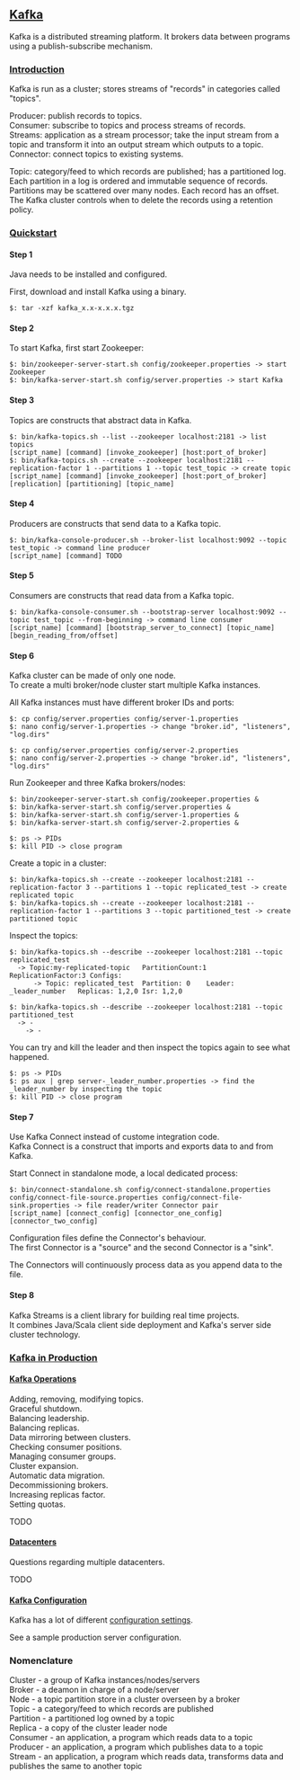 ## [Kafka](https://kafka.apache.org/)

Kafka is a distributed streaming platform. It brokers data between programs using a publish-subscribe mechanism. 

### [Introduction](http://kafka.apache.org/intro)

Kafka is run as a cluster; stores streams of "records" in categories called "topics".

Producer: publish records to topics.  
Consumer: subscribe to topics and process streams of records.  
Streams: application as a stream processor; take the input stream from a topic and transform it into an output stream which outputs to a topic.  
Connector: connect topics to existing systems.  

Topic: category/feed to which records are published; has a partitioned log.  
Each partition in a log is ordered and immutable sequence of records. Partitions may be scattered over many nodes. Each record has an offset. The Kafka cluster controls when to delete the records using a retention policy.  

### [Quickstart](http://kafka.apache.org/quickstart)

#### Step 1

Java needs to be installed and configured.

First, download and install Kafka using a binary.
```
$: tar -xzf kafka_x.x-x.x.x.tgz
```

#### Step 2

To start Kafka, first start Zookeeper:  
```
$: bin/zookeeper-server-start.sh config/zookeeper.properties -> start Zookeeper
$: bin/kafka-server-start.sh config/server.properties -> start Kafka
```

#### Step 3

Topics are constructs that abstract data in Kafka.  
```
$: bin/kafka-topics.sh --list --zookeeper localhost:2181 -> list topics
[script_name] [command] [invoke_zookeeper] [host:port_of_broker]
$: bin/kafka-topics.sh --create --zookeeper localhost:2181 --replication-factor 1 --partitions 1 --topic test_topic -> create topic
[script_name] [command] [invoke_zookeeper] [host:port_of_broker] [replication] [partitioning] [topic_name]
```

#### Step 4

Producers are constructs that send data to a Kafka topic.
```
$: bin/kafka-console-producer.sh --broker-list localhost:9092 --topic test_topic -> command line producer
[script_name] [command] TODO
```

#### Step 5

Consumers are constructs that read data from a Kafka topic.
```
$: bin/kafka-console-consumer.sh --bootstrap-server localhost:9092 --topic test_topic --from-beginning -> command line consumer
[script_name] [command] [bootstrap_server_to_connect] [topic_name] [begin_reading_from/offset]
```

#### Step 6

Kafka cluster can be made of only one node.  
To create a multi broker/node cluster start multiple Kafka instances.  

All Kafka instances must have different broker IDs and ports:  
```
$: cp config/server.properties config/server-1.properties
$: nano config/server-1.properties -> change "broker.id", "listeners", "log.dirs"

$: cp config/server.properties config/server-2.properties
$: nano config/server-2.properties -> change "broker.id", "listeners", "log.dirs"
```

Run Zookeeper and three Kafka brokers/nodes:  
```
$: bin/zookeeper-server-start.sh config/zookeeper.properties &
$: bin/kafka-server-start.sh config/server.properties &
$: bin/kafka-server-start.sh config/server-1.properties &
$: bin/kafka-server-start.sh config/server-2.properties &

$: ps -> PIDs
$: kill PID -> close program
```

Create a topic in a cluster:
```
$: bin/kafka-topics.sh --create --zookeeper localhost:2181 --replication-factor 3 --partitions 1 --topic replicated_test -> create replicated topic
$: bin/kafka-topics.sh --create --zookeeper localhost:2181 --replication-factor 1 --partitions 3 --topic partitioned_test -> create partitioned topic
```

Inspect the topics:  
```
$: bin/kafka-topics.sh --describe --zookeeper localhost:2181 --topic replicated_test
  -> Topic:my-replicated-topic   PartitionCount:1    ReplicationFactor:3 Configs:
      -> Topic: replicated_test  Partition: 0    Leader: _leader_number   Replicas: 1,2,0 Isr: 1,2,0

$: bin/kafka-topics.sh --describe --zookeeper localhost:2181 --topic partitioned_test
  -> -
    -> -
```

You can try and kill the leader and then inspect the topics again to see what happened.  
```
$: ps -> PIDs
$: ps aux | grep server-_leader_number.properties -> find the _leader_number by inspecting the topic  
$: kill PID -> close program
```

#### Step 7

Use Kafka Connect instead of custome integration code.  
Kafka Connect is a construct that imports and exports data to and from Kafka.  

Start Connect in standalone mode, a local dedicated process:  
```
$: bin/connect-standalone.sh config/connect-standalone.properties config/connect-file-source.properties config/connect-file-sink.properties -> file reader/writer Connector pair  
[script_name] [connect_config] [connector_one_config] [connector_two_config]
```
Configuration files define the Connector's behaviour.  
The first Connector is a "source" and the second Connector is a "sink".  

The Connectors will continuously process data as you append data to the file.  

#### Step 8

Kafka Streams is a client library for building real time projects.  
It combines Java/Scala client side deployment and Kafka's server side cluster technology.  

### [Kafka in Production](http://kafka.apache.org/documentation/#operations) 

#### [Kafka Operations](http://kafka.apache.org/documentation/#basic_ops)

Adding, removing, modifying topics.  
Graceful shutdown.  
Balancing leadership.  
Balancing replicas.  
Data mirroring between clusters.  
Checking consumer positions.  
Managing consumer groups.  
Cluster expansion.  
Automatic data migration.  
Decommissioning brokers.  
Increasing replicas factor.  
Setting quotas.  

TODO  

#### [Datacenters](http://kafka.apache.org/documentation/#datacenters)

Questions regarding multiple datacenters.  

TODO  

#### [Kafka Configuration](http://kafka.apache.org/documentation/#config)

Kafka has a lot of different [configuration settings](http://kafka.apache.org/documentation/#configuration).  

See a sample production server configuration.  

### Nomenclature

Cluster - a group of Kafka instances/nodes/servers  
Broker - a deamon in charge of a node/server  
Node - a topic partition store in a cluster overseen by a broker  
Topic - a category/feed to which records are published  
Partition - a partitioned log owned by a topic  
Replica - a copy of the cluster leader node  
Consumer - an application, a program which reads data to a topic  
Producer - an application, a program which publishes data to a topic  
Stream - an application, a program which reads data, transforms data and publishes the same to another topic  

